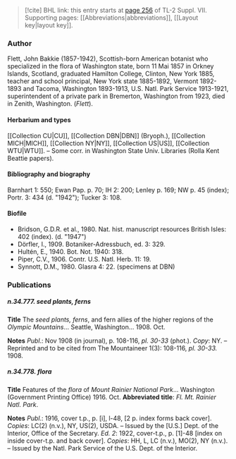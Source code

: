 > [!cite] BHL link: this entry starts at [page 256](https://www.biodiversitylibrary.org/item/103834#page/278/mode/1up) of TL-2 Suppl. VII.
> Supporting pages: [[Abbreviations|abbreviations]], [[Layout key|layout key]].

### Author

Flett, John Bakkie (1857-1942), Scottish-born American botanist who specialized in the flora of Washington state, born 11 Mai 1857 in Orkney Islands, Scotland, graduated Hamilton College, Clinton, New York 1885, teacher and school principal, New York state 1885-1892, Vermont 1892-1893 and Tacoma, Washington 1893-1913, U.S. Natl. Park Service 1913-1921, superintendent of a private park in Bremerton, Washington from 1923, died in Zenith, Washington. (*Flett*).

#### Herbarium and types

[[Collection CU|CU]], [[Collection DBN|DBN]] (Bryoph.), [[Collection MICH|MICH]], [[Collection NY|NY]], [[Collection US|US]], [[Collection WTU|WTU]]. – Some corr. in Washington State Univ. Libraries (Rolla Kent Beattie papers).

#### Bibliography and biography

Barnhart 1: 550; Ewan Pap. p. 70; IH 2: 200; Lenley p. 169; NW p. 45 (index); Portr. 3: 434 (d. "1942"); Tucker 3: 108.

#### Biofile

- Bridson, G.D.R. et al., 1980. Nat. hist. manuscript resources British Isles: 402 (index). (d. "1947")
- Dörfler, I., 1909. Botaniker-Adressbuch, ed. 3: 329.
- Hultén, E., 1940. Bot. Not. 1940: 318.
- Piper, C.V., 1906. Contr. U.S. Natl. Herb. 11: 19.
- Synnott, D.M., 1980. Glasra 4: 22. (specimens at DBN)

### Publications

##### n.34.777. seed plants, ferns

**Title**
The *seed plants, ferns*, and fern allies of the higher regions of the *Olympic Mountains*... Seattle, Washington... 1908. Oct.

**Notes**
*Publ*.: Nov 1908 (in journal), p. 108-116, *pl. 30-33* (phot.). *Copy*: NY. – Reprinted and to be cited from The Mountaineer 1(3): 108-116, *pl. 30-33.* 1908.

##### n.34.778. flora

**Title**
Features of the *flora* of *Mount Rainier National Park*... Washington (Government Printing Office) 1916. Oct.
**Abbreviated title**: *Fl. Mt. Rainier Natl. Park*.

**Notes**
*Publ*.: 1916, cover t.p., p. \[i\], l-48, \[2 p. index forms back cover\]. *Copies*: LC(2) (n.v.), NY, US(2), USDA. – Issued by the \[U.S.\] Dept. of the Interior, Office of the Secretary.
*Ed. 2*: 1922, cover-t.p., p. \[1\]-48 \[index on inside cover-t.p. and back cover\]. *Copies*: HH, L, LC (n.v.), MO(2), NY (n.v.). – Issued by the Natl. Park Service of the U.S. Dept. of the Interior.

